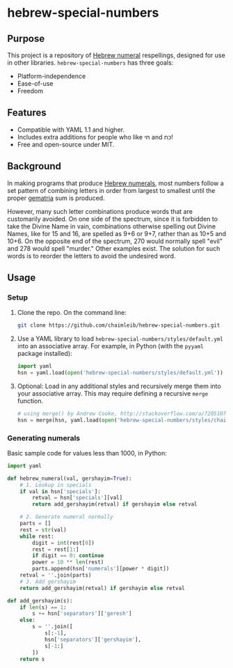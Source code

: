 # hebrew-special-numbers

## Purpose
This project is a repository of [Hebrew numeral][Hebrew numerals] respellings, designed for use in other libraries. `hebrew-special-numbers` has three goals:

* Platform-independence
* Ease-of-use
* Freedom

## Features
* Compatible with YAML 1.1 and higher.
* Includes extra additions for people who like חי and כח!
* Free and open-source under MIT.

## Background
In making programs that produce [Hebrew numerals][], most numbers follow a set pattern of combining letters in order from largest to smallest until the proper [gematria][] sum is produced.

However, many such letter combinations produce words that are customarily avoided. On one side of the spectrum, since it is forbidden to take the Divine Name in vain, combinations otherwise spelling out Divine Names, like for 15 and 16, are spelled as 9+6 or 9+7, rather than as 10+5 and 10+6. On the opposite end of the spectrum, 270 would normally spell "evil" and 278 would spell "murder." Other examples exist. The solution for such words is to reorder the letters to avoid the undesired word.

## Usage

### Setup

1. Clone the repo. On the command line:
    ```bash
    git clone https://github.com/chaimleib/hebrew-special-numbers.git
    ```

2. Use a YAML library to load `hebrew-special-numbers/styles/default.yml` into an associative array. For example, in Python (with the `pyyaml` package installed):
    ```python
    import yaml
    hsn = yaml.load(open('hebrew-special-numbers/styles/default.yml'))
    ```

3. Optional: Load in any additional styles and recursively merge them into your associative array. This may require defining a recursive `merge` function.
    ```python
    # using merge() by Andrew Cooke, http://stackoverflow.com/a/7205107
    hsn = merge(hsn, yaml.load(open('hebrew-special-numbers/styles/chaipower.yml')))
    ```

### Generating numerals
Basic sample code for values less than 1000, in Python:

```python
import yaml

def hebrew_numeral(val, gershayim=True):
    # 1. Lookup in specials
    if val in hsn['specials']:
        retval = hsn['specials'][val]
        return add_gershayim(retval) if gershayim else retval

    # 2. Generate numeral normally
    parts = []
    rest = str(val)
    while rest:
        digit = int(rest[0])
        rest = rest[1:]
        if digit == 0: continue
        power = 10 ** len(rest)
        parts.append(hsn['numerals'][power * digit])
    retval = ''.join(parts)
    # 3. Add gershayim
    return add_gershayim(retval) if gershayim else retval

def add_gershayim(s):
    if len(s) == 1:
        s += hsn['separators']['geresh']
    else:
        s = ''.join([
            s[:-1],
            hsn['separators']['gershayim'],
            s[-1:]
        ])
    return s
```


[Hebrew numerals]: https://en.wikipedia.org/wiki/Hebrew_numerals
[gematria]: https://en.wikipedia.org/wiki/Gematria
